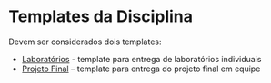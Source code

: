 # Templates da Disciplina

Devem ser considerados dois templates:

* [Laboratórios](labs.md) - template para entrega de laboratórios individuais
* [Projeto Final](project.md) – template para entrega do projeto final em equipe